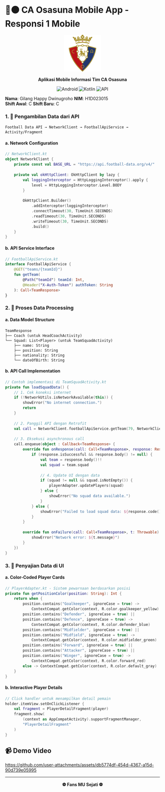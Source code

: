 # 🔴⚫ CA Osasuna Mobile App - Responsi 1 Mobile

<div align="center">
  <img src="app/src/main/res/drawable/logo_osasuna.png" alt="CA Osasuna Logo" width="120"/>
  
  **Aplikasi Mobile Informasi Tim CA Osasuna**
  
  ![Android](https://img.shields.io/badge/Android-3DDC84?style=for-the-badge&logo=android&logoColor=white)
  ![Kotlin](https://img.shields.io/badge/kotlin-%237F52FF.svg?style=for-the-badge&logo=kotlin&logoColor=white)
  ![API](https://img.shields.io/badge/Football%20Data%20API-FF6B35?style=for-the-badge&logo=api&logoColor=white)
</div>

**Nama**: Gilang Happy Dwinugroho 
**NIM**: H1D023015  
**Shift Awal**: C
**Shift Baru**: C

### 1. 📡 Pengambilan Data dari API

```
Football Data API → NetworkClient → FootballApiService → Activity/Fragment
```

#### **a. Network Configuration**
```kotlin
// NetworkClient.kt
object NetworkClient {
    private const val BASE_URL = "https://api.football-data.org/v4/"
    
    private val okHttpClient: OkHttpClient by lazy {
        val loggingInterceptor = HttpLoggingInterceptor().apply {
            level = HttpLoggingInterceptor.Level.BODY
        }
        
        OkHttpClient.Builder()
            .addInterceptor(loggingInterceptor)
            .connectTimeout(30, TimeUnit.SECONDS)
            .readTimeout(30, TimeUnit.SECONDS)
            .writeTimeout(30, TimeUnit.SECONDS)
            .build()
    }
}
```

#### **b. API Service Interface**
```kotlin
// FootballApiService.kt
interface FootballApiService {
    @GET("teams/{teamId}")
    fun getTeam(
        @Path("teamId") teamId: Int,
        @Header("X-Auth-Token") authToken: String
    ): Call<TeamResponse>
}
```

### 2. 🔄 Proses Data Processing

#### **a. Data Model Structure**
```
TeamResponse
├── Coach (untuk HeadCoachActivity)
└── Squad: List<Player> (untuk TeamSquadActivity)
    ├── name: String
    ├── position: String  
    ├── nationality: String
    └── dateOfBirth: String
```

#### **b. API Call Implementation**
```kotlin
// Contoh implementasi di TeamSquadActivity.kt
private fun loadSquadData() {
    // 1. Cek koneksi internet
    if (!NetworkUtils.isNetworkAvailable(this)) {
        showError("No internet connection.")
        return
    }
    
    // 2. Panggil API dengan Retrofit
    val call = NetworkClient.footballApiService.getTeam(79, NetworkClient.API_KEY)
    
    // 3. Eksekusi asynchronous call
    call.enqueue(object : Callback<TeamResponse> {
        override fun onResponse(call: Call<TeamResponse>, response: Response<TeamResponse>) {
            if (response.isSuccessful && response.body() != null) {
                val team = response.body()!!
                val squad = team.squad
                
                // 4. Update UI dengan data
                if (squad != null && squad.isNotEmpty()) {
                    playerAdapter.updatePlayers(squad)
                } else {
                    showError("No squad data available.")
                }
            } else {
                showError("Failed to load squad data: ${response.code()}")
            }
        }
        
        override fun onFailure(call: Call<TeamResponse>, t: Throwable) {
            showError("Network error: ${t.message}")
        }
    })
}
```

### 3. 🎨 Penyajian Data di UI

#### **a. Color-Coded Player Cards**
```kotlin
// PlayerAdapter.kt - Sistem pewarnaan berdasarkan posisi
private fun getPositionColor(position: String): Int {
    return when {
        position.contains("Goalkeeper", ignoreCase = true) -> 
            ContextCompat.getColor(context, R.color.goalkeeper_yellow)
        position.contains("Defender", ignoreCase = true) || 
        position.contains("Defence", ignoreCase = true) -> 
            ContextCompat.getColor(context, R.color.defender_blue)
        position.contains("Midfielder", ignoreCase = true) || 
        position.contains("Midfield", ignoreCase = true) -> 
            ContextCompat.getColor(context, R.color.midfielder_green)
        position.contains("Forward", ignoreCase = true) || 
        position.contains("Attacker", ignoreCase = true) || 
        position.contains("Winger", ignoreCase = true) -> 
            ContextCompat.getColor(context, R.color.forward_red)
        else -> ContextCompat.getColor(context, R.color.default_gray)
    }
}
```

#### **b. Interactive Player Details**
```kotlin
// Click handler untuk menampilkan detail pemain
holder.itemView.setOnClickListener {
    val fragment = PlayerDetailFragment(player)
    fragment.show(
        (context as AppCompatActivity).supportFragmentManager, 
        "PlayerDetailFragment"
    )
}
```


## 📹 Demo Video

https://github.com/user-attachments/assets/db5774df-454d-4367-a15d-90d739e05995

---

<div align="center">
  <strong>⚽ Fans MU Sejati ⚽</strong>
</div>

